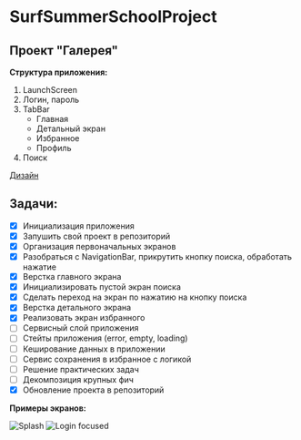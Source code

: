 # SurfSummerSchoolProject

## Проект "Галерея"

**Структура приложения:**
1. LaunchScreen
2. Логин, пароль
3. TabBar
    * Главная
    * Детальный экран
    * Избранное
    * Профиль
4. Поиск

[Дизайн](https://www.figma.com/file/DskQkoBqXewHFzyqlKkao3/Surf-education-iOS?node-id=13%3A9067)

## Задачи:
- [X] Инициализация приложения
- [X] Запушить свой проект в репозиторий
- [X] Организация первоначальных экранов
- [X] Разобраться с NavigationBar, прикрутить кнопку поиска, обработать нажатие
- [X] Верстка главного экрана
- [X] Инициализировать пустой экран поиска
- [X] Сделать переход на экран по нажатию на кнопку поиска
- [X] Верстка детального экрана
- [X] Реализовать экран избранного
- [ ] Сервисный слой приложения
- [ ] Стейты приложения (error, empty, loading)
- [ ] Кеширование данных в приложении
- [ ] Сервис сохранения в избранное с логикой
- [ ] Решение практических задач
- [ ] Декомпозиция крупных фич
- [X] Обновление проекта в репозиторий

**Примеры экранов:**

![Splash](https://user-images.githubusercontent.com/99760600/183309438-c7517d20-acc5-42f2-9cc3-3245496c4f02.jpg)
![Login focused](https://user-images.githubusercontent.com/99760600/183309441-18d726c1-a65e-4932-91ed-173a1b636c8a.jpg)
